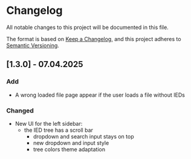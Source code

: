 # Changelog

All notable changes to this project will be documented in this file.

The format is based on [Keep a Changelog](https://keepachangelog.com/en/1.1.0/),
and this project adheres to [Semantic Versioning](https://semver.org/spec/v2.0.0.html).

## [1.3.0] - 07.04.2025

### Add

- A wrong loaded file page appear if the user loads a file without IEDs

### Changed

- New UI for the left sidebar:
  - the IED tree has a scroll bar
	- dropdown and search input stays on top
	- new dropdown and input style
	- tree colors theme adaptation